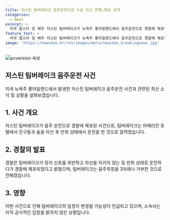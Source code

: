```yaml
---
title: 저스틴 팀버레이크 음주운전으로 수갑 차고 연행…영상 공개
categories:
  - News
excerpt: >
  미국 팝스타 및 배우 저스틴 팀버레이크가 뉴욕주 롱아일랜드에서 음주운전으로 경찰에 체포된 사실이 알려졌다. 팀버레이크는 술을 마신 후 운전하다 경찰에 체포됐으며, 음주운전으로 인한 위반과 음주 측정 거부 등으로 논란이 일고 있다. 이로 인해 팀버레이크의 이번 주말 시카고 콘서트와 다음 주 뉴욕 공연에 대한 일정 변경이 예상되고 있다. 소속사는 아직 공식 대응을 내놓지 않고 있다. (총 150자)
feature_text: >
  미국 팝스타 및 배우 저스틴 팀버레이크가 뉴욕주 롱아일랜드에서 음주운전으로 경찰에 체포된 사실이 알려졌다. 팀버레이크는 술을 마신 후 운전하다 경찰에 체포됐으며, 음주운전으로 인한 위반과 음주 측정 거부 등으로 논란이 일고 있다. 이로 인해 팀버레이크의 이번 주말 시카고 콘서트와 다음 주 뉴욕 공연에 대한 일정 변경이 예상되고 있다. 소속사는 아직 공식 대응을 내놓지 않고 있다. (총 150자)
image: 'https://newsdao.kr/res/images/meta/newsdao_breakingnews.jpg'
---
```


<p><img src="https://newsdao.kr/res/images/meta/newsdao_breakingnews.jpg" alt="pcversion 속보" /></p>

<h2 data-ke-size="size26">저스틴 팀버레이크 음주운전 사건</h2>

<p data-ke-size="size16">미국 뉴욕주 롱아일랜드에서 발생한 저스틴 팀버레이크 음주운전 사건과 관련된 최신 소식 및 상황을 살펴보겠습니다.</p>

<h2>1. 사건 개요</h2>

<p data-ke-size="size16">저스틴 팀버레이크가 음주 운전으로 경찰에 체포된 사건으로, 팀버레이크는 아메리칸 호텔에서 친구들과 술을 마신 후 만취 상태에서 운전을 한 것으로 알려졌습니다.</p>

<h2>2. 경찰의 발표</h2>

<p data-ke-size="size16">경찰은 팀버레이크가 정지 신호를 위반하고 차선을 지키지 않는 등 만취 상태로 운전하다가 경찰에 체포되었다고 밝혔으며, 팀버레이크는 음주측정을 3차례나 거부한 것으로 전해졌습니다.</p>

<h2>3. 영향</h2>

<p data-ke-size="size16">이번 사건으로 인해 팀버레이크의 일정이 변경될 가능성이 언급되고 있으며, 소속사는 아직 공식적인 입장을 밝히지 않은 상황입니다.</p>

